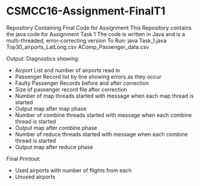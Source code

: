# CSMCC16-Assignment-FinalT1
Repository Containing Final Code for Assignment
This Repository contains the java code for Assignment Task 1
The code is written in Java and is a multi-threaded, error-correcting version
To Run:
java Task_1.java Top30_airports_LatLong.csv AComp_Passenger_data.csv

Output:
Diagnostics showing:
- Airport List and number of airports read in
- Passenger Record list by line showing errors as they occur
- Faulty Passenger Records before and after correction
- Size of passenger record file after correction
- Number of map threads started with message when each map thread is started
- Output map after map phase
- Number of combine threads started with message when each combine thread is started
- Output map after combine phase
- Number of reduce threads started with message when each combine thread is started
- Output map after reduce phase

Final Printout:
- Used airports with number of flights from each
- Unused airports

